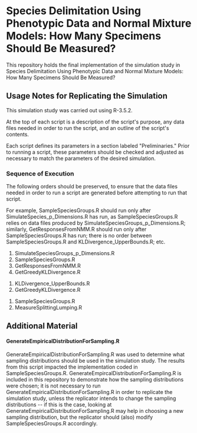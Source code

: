 # Species Delimitation Using Phenotypic Data and Normal Mixture Models: How Many Specimens Should Be Measured?

This repository holds the final implementation of the simulation study in Species Delimitation Using Phenotypic Data and Normal Mixture Models: How Many Specimens Should Be Measured?

## Usage Notes for Replicating the Simulation

This simulation study was carried out using R-3.5.2.

At the top of each script is a description of the script's purpose, any data files needed in order to run the script, and an outline of the script's contents.

Each script defines its parameters in a section labeled "Preliminaries." Prior to running a script, these parameters should be checked and adjusted as necessary to match the parameters of the desired simulation.

### Sequence of Execution
The following orders should be preserved, to ensure that the data files needed in order to run a script are generated before attempting to run that script.

For example, SampleSpeciesGroups.R should run only after SimulateSpecies_p_Dimensions.R has run, as SampleSpeciesGroups.R relies on data files produced by SimulateSpeciesGroups_p_Dimensions.R; similarly, GetResponsesFromNMM.R should run only after SampleSpeciesGroups.R has run; there is no order between SampleSpeciesGroups.R and KLDivergence_UpperBounds.R; etc.

<ol>
<li>SimulateSpeciesGroups_p_Dimensions.R</li>
<li>SampleSpeciesGroups.R</li>
<li>GetResponsesFromNMM.R</li>
<li>GetGreedyKLDivergence.R</li>
</ol>

<ol>
<li>KLDivergence_UpperBounds.R</li>
<li>GetGreedyKLDivergence.R</li>
</ol>

<ol>
<li>SampleSpeciesGroups.R</li>
<li>MeasureSplittingLumping.R</li>
</ol>

## Additional Material
#### GenerateEmpiricalDistributionForSampling.R
GenerateEmpiricalDistributionForSampling.R was used to determine what sampling distributions should be used in the simulation study. The results from this script impacted the implementation coded in SampleSpeciesGroups.R. GenerateEmpircalDistributionForSampling.R is included in this repository to demonstrate how the sampling distributions were chosen; it is not necessary to run GenerateEmpiricalDistributionForSampling.R in order to replicate the simulation study, unless the replicator intends to change the sampling distributions -- if this is the case, looking at GenerateEmpiricalDistributionForSampling.R may help in choosing a new sampling distribution, but the replicator should (also) modify SampleSpeciesGroups.R accordingly.